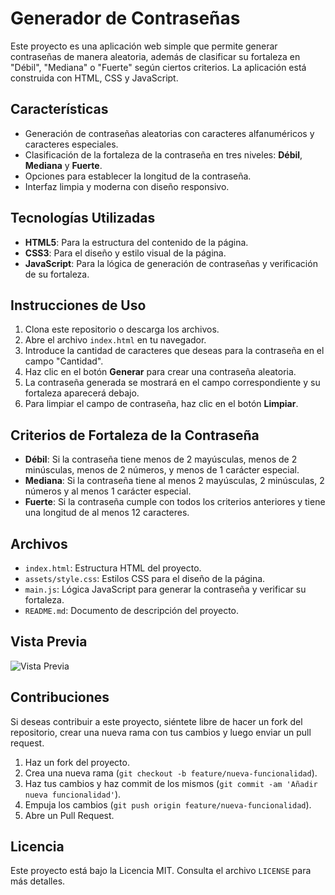 # Generador de Contraseñas

Este proyecto es una aplicación web simple que permite generar contraseñas de manera aleatoria, además de clasificar su fortaleza en "Débil", "Mediana" o "Fuerte" según ciertos criterios. La aplicación está construida con HTML, CSS y JavaScript.

## Características

- Generación de contraseñas aleatorias con caracteres alfanuméricos y caracteres especiales.
- Clasificación de la fortaleza de la contraseña en tres niveles: **Débil**, **Mediana** y **Fuerte**.
- Opciones para establecer la longitud de la contraseña.
- Interfaz limpia y moderna con diseño responsivo.

## Tecnologías Utilizadas

- **HTML5**: Para la estructura del contenido de la página.
- **CSS3**: Para el diseño y estilo visual de la página.
- **JavaScript**: Para la lógica de generación de contraseñas y verificación de su fortaleza.

## Instrucciones de Uso

1. Clona este repositorio o descarga los archivos.
2. Abre el archivo `index.html` en tu navegador.
3. Introduce la cantidad de caracteres que deseas para la contraseña en el campo "Cantidad".
4. Haz clic en el botón **Generar** para crear una contraseña aleatoria.
5. La contraseña generada se mostrará en el campo correspondiente y su fortaleza aparecerá debajo.
6. Para limpiar el campo de contraseña, haz clic en el botón **Limpiar**.

## Criterios de Fortaleza de la Contraseña

- **Débil**: Si la contraseña tiene menos de 2 mayúsculas, menos de 2 minúsculas, menos de 2 números, y menos de 1 carácter especial.
- **Mediana**: Si la contraseña tiene al menos 2 mayúsculas, 2 minúsculas, 2 números y al menos 1 carácter especial.
- **Fuerte**: Si la contraseña cumple con todos los criterios anteriores y tiene una longitud de al menos 12 caracteres.

## Archivos

- `index.html`: Estructura HTML del proyecto.
- `assets/style.css`: Estilos CSS para el diseño de la página.
- `main.js`: Lógica JavaScript para generar la contraseña y verificar su fortaleza.
- `README.md`: Documento de descripción del proyecto.

## Vista Previa

![Vista Previa](img/preview.png)

## Contribuciones

Si deseas contribuir a este proyecto, siéntete libre de hacer un fork del repositorio, crear una nueva rama con tus cambios y luego enviar un pull request.

1. Haz un fork del proyecto.
2. Crea una nueva rama (`git checkout -b feature/nueva-funcionalidad`).
3. Haz tus cambios y haz commit de los mismos (`git commit -am 'Añadir nueva funcionalidad'`).
4. Empuja los cambios (`git push origin feature/nueva-funcionalidad`).
5. Abre un Pull Request.

## Licencia

Este proyecto está bajo la Licencia MIT. Consulta el archivo `LICENSE` para más detalles.

